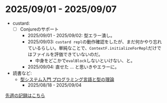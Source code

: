 # 2025/09/01 - 2025/09/07

- custard:
    - [ ] Conjureのサポート
        - 2025/09/01 - 2025/09/02: 型エラー潰し。
        - 2025/09/03: `custard repl`の動作確認をしたが、まだ何かやり忘れているらしい。単純なことで、`ContextF.initializeForRepl`だけではファイルを評価できていないのだ。
            - 中身をどこかで`evalBlock`しないといけない、と。
        - 2025/09/04: 直せた ... と思いきやエラーに。
- 読書など:
    - [型システム入門 プログラミング言語と型の理論](https://www.ohmsha.co.jp/book/9784274069116/)
        - 2025/08/18 - 2025/09/04

[先週の記録はこちら](https://github.com/igrep/daily-commits/blob/3c1ba19958bf29315d746680ebbd7aea77825f81/yesterday.md)
